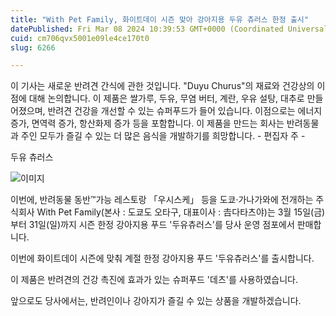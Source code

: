 ```yaml
---
title: "With Pet Family, 화이트데이 시즌 맞아 강아지용 두유 츄러스 한정 출시"
datePublished: Fri Mar 08 2024 10:39:53 GMT+0000 (Coordinated Universal Time)
cuid: cm706qvx5001e09le4ce170t0
slug: 6266

---
```



이 기사는 새로운 반려견 간식에 관한 것입니다. "Duyu Churus"의 재료와 건강상의 이점에 대해 논의합니다. 이 제품은 쌀가루, 두유, 무염 버터, 계란, 우유 설탕, 대추로 만들어졌으며, 반려견 건강을 개선할 수 있는 슈퍼푸드가 들어 있습니다. 이점으로는 에너지 증가, 면역력 증가, 항산화제 증가 등을 포함합니다. 이 제품을 만드는 회사는 반려동물과 주인 모두가 즐길 수 있는 더 많은 음식을 개발하기를 희망합니다. - 편집자 주 -

두유 츄러스

![이미지](https://cdn.hashnode.com/res/hashnode/image/upload/v1739260416370/8147a530-0424-47fb-add4-04c151b01920.png)

이번에, 반려동물 동반™️가능 레스토랑 「우시스케」 등을 도쿄·가나가와에 전개하는 주식회사 With Pet Family(본사 : 도쿄도 오타구, 대표이사 : 𠮷다타츠야)는 3월 15일(금)부터 31일(일)까지 시즌 한정 강아지용 푸드 '두유츄러스'를 당사 운영 점포에서 판매합니다.

이번에 화이트데이 시즌에 맞춰 계절 한정 강아지용 푸드 '두유츄러스'를 출시합니다.

이 제품은 반려견의 건강 촉진에 효과가 있는 슈퍼푸드 '데츠'를 사용하였습니다.

앞으로도 당사에서는, 반려인이나 강아지가 즐길 수 있는 상품을 개발하겠습니다.